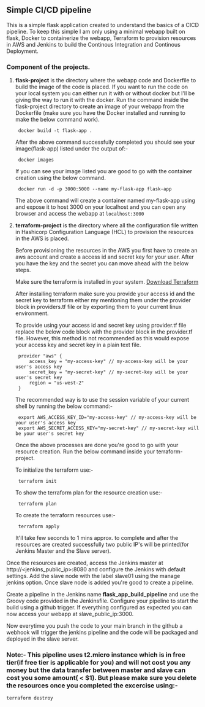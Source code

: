 
## Simple CI/CD pipeline 

This is a simple flask application created to understand the basics of a CICD pipeline.
To keep this simple I am only using a minimal webapp built on flask, Docker to containerize the webapp, Terraform to provision resources in AWS and Jenkins to build the Continous Integration and Continous Deployment.


### Component of the projects.

1. **flask-project** is the directory where the webapp code and Dockerfile to build the image of the code is placed. If you want to run the code on your local system you can either run it with or without docker but I'll be giving the way to run it with the docker.
Run the command inside the flask-project directory to create an image of your webapp from the Dockerfile (make sure you have the Docker installed and running to make the below command work).
    
        docker build -t flask-app .

    After the above command successfully completed you should see your image(flask-app) listed under the output of:-

        docker images

    If you can see your image listed you are good to go with the container creation using the below command.

        docker run -d -p 3000:5000 --name my-flask-app flask-app
    
    The above command will create a container named my-flask-app using and expose it to host 3000 on your localhost and you can open any browser and access the webapp at `localhost:3000`


2. **terraform-project** is the directory where all the configuration file written in Hashicorp Configuration Language (HCL) to provision the resources in the AWS is placed.

    Before provisioning the resources in the AWS you first have to create an aws account and create a access id and secret key for your user. After you have the key and the secret you can move ahead with the below steps.

    Make sure the terraform is installed in your system. [Download Terraform](https://developer.hashicorp.com/terraform/downloads)

    After installing terraform make sure you provide your access id and the secret key to terraform either my mentioning them under the provider block in providers.tf file or by exporting them to your current linux environment.

    To provide using your access id and secret key using provider.tf file replace the below code block with the provider block in the provider.tf file. However, this method is not recommended as this would expose your access key and secret key in a plain text file.

        provider "aws" {
            access_key = "my-access-key" // my-access-key will be your user's access key
            secret_key = "my-secret-key" // my-secret-key will be your user's secret key
            region = "us-west-2"
        }

    The recommended way is to use the session variable of your current shell by running the below command:-

        export AWS_ACCESS_KEY_ID="my-access-key" // my-access-key will be your user's access key
        export AWS_SECRET_ACCESS_KEY="my-secret-key" // my-secret-key will be your user's secret key
    
    Once the above processes are done you're good to go with your resource creation. Run the below command inside your terraform-project.

    To initialize the terraform use:-

        terraform init
    
    To show the terraform plan for the resource creation use:-
        
        terraform plan

    To create the terraform resources use:-

        terraform apply
    
    It'll take few seconds to 1 mins approx. to complete and after the resources are created successfully two public IP's will be printed(for Jenkins Master and the Slave server).


Once the resources are created, access the Jenkins master at http://<jenkins_public_ip>:8080 and configure the Jenkins with default settings. Add the slave node with the label slave01 using the manage jenkins option. Once slave node is added you're good to create a pipeline.

Create a pipeline in the Jenkins name **flask_app_build_pipeline** and use the Groovy code provided in the Jenkinsfile. Configure your pipeline to start the build using a github trigger. If everything configured as expected you can now access your webapp at slave_public_ip:3000.

Now everytime you push the code to your main branch in the github a webhook will trigger the jenkins pipeline and the code will be packaged and deployed in the slave server.

### Note:- This pipeline uses t2.micro instance which is in free tier(if free tier is applicable for you) and will not cost you any money but the data transfer between master and slave can cost you some amount( < $1). But please make sure you delete the resources once you completed the excercise using:-
    terraform destroy
